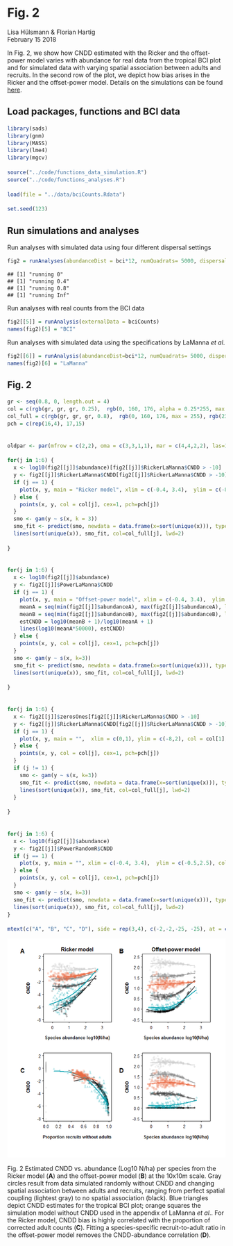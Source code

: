 # Fig. 2
Lisa Hülsmann & Florian Hartig  
February 15 2018  

In Fig. 2, we show how CNDD estimated with the Ricker and the offset-power model varies with abundance for real data from the tropical BCI plot and for simulated data with varying spatial association between adults and recruits. In the second row of the plot, we depict how bias arises in the Ricker and the offset-power model. Details on the simulations can be found [here](https://github.com/LisaHuelsmann/CommentTo-LaMannaEtAl-Science/tree/master/code). 


## Load packages, functions and BCI data


```r
library(sads)
library(gnm)
library(MASS)
library(lme4)
library(mgcv)

source("../code/functions_data_simulation.R")
source("../code/functions_analyses.R")

load(file = "../data/bciCounts.Rdata")

set.seed(123)
```



## Run simulations and analyses

Run analyses with simulated data using four different dispersal settings

```r
fig2 = runAnalyses(abundanceDist = bci*12, numQuadrats= 5000, dispersal = c(0, 0.4, 0.8, Inf))
```

```
## [1] "running 0"
## [1] "running 0.4"
## [1] "running 0.8"
## [1] "running Inf"
```

Run analyses with real counts from the BCI data

```r
fig2[[5]] = runAnalysis(externalData = bciCounts)
names(fig2)[5] = "BCI"
```

Run analyses with simulated data using the specifications by LaManna *et al*.

```r
fig2[[6]] = runAnalysis(abundanceDist=bci*12, numQuadrats= 5000, dispersal = 0.1, theta = 1, adultSurvival = "LaManna")
names(fig2)[6] = "LaManna"
```


## Fig. 2


```r
gr <- seq(0.8, 0, length.out = 4)
col = c(rgb(gr, gr, gr, 0.25),  rgb(0, 160, 176, alpha = 0.25*255, max = 255), rgb(235, 104, 65, alpha = 0.25*255, max = 255))
col_full = c(rgb(gr, gr, gr, 0.8),  rgb(0, 160, 176, max = 255), rgb(235, 104, 65, max = 255))
pch = c(rep(16,4), 17,15)


oldpar <- par(mfrow = c(2,2), oma = c(3,3,1,1), mar = c(4,4,2,2), las=1, mgp=c(2.5, 0.5, 0), lwd=75/75, cex.axis=3/3, cex.lab=1, font.lab=2, tcl=(-0.2))

for(j in 1:6) {
  x <- log10(fig2[[j]]$abundance)[fig2[[j]]$RickerLaManna$CNDD > -10]
  y <- fig2[[j]]$RickerLaManna$CNDD[fig2[[j]]$RickerLaManna$CNDD > -10]
  if (j == 1) {
    plot(x, y, main = "Ricker model", xlim = c(-0.4, 3.4),  ylim = c(-8,2), col = col[1], pch=pch[1], xlab = "Species abundance log10(N/ha)", ylab = "CNDD")
  } else {
    points(x, y, col = col[j], cex=1, pch=pch[j])    
  }
  smo <- gam(y ~ s(x, k = 3))
  smo_fit <- predict(smo, newdata = data.frame(x=sort(unique(x))), type = "response")
  lines(sort(unique(x)), smo_fit, col=col_full[j], lwd=2)

}


for(j in 1:6) {
  x <- log10(fig2[[j]]$abundance)
  y <- fig2[[j]]$PowerLaManna$CNDD
  if (j == 1) {
    plot(x, y, main = "Offset-power model", xlim = c(-0.4, 3.4),  ylim = c(-0.5,2.5), col = col[1], pch=pch[1], cex=1, xlab = "Species abundance log10(N/ha)", ylab = "CNDD")
    meanA = seq(min(fig2[[j]]$abundanceA), max(fig2[[j]]$abundanceA), length.out = 20)/10000
    meanB = seq(min(fig2[[j]]$abundanceB), max(fig2[[j]]$abundanceB), length.out = 20)/10000
    estCNDD = log10(meanB + 1)/log10(meanA + 1)
    lines(log10(meanA*50000), estCNDD)
  } else {
    points(x, y, col = col[j], cex=1, pch=pch[j])    
  }
  smo <- gam(y ~ s(x, k=3))
  smo_fit <- predict(smo, newdata = data.frame(x=sort(unique(x))), type = "response")
  lines(sort(unique(x)), smo_fit, col=col_full[j], lwd=2)
  
}


for(j in 1:6) {
  x <- fig2[[j]]$zerosOnes[fig2[[j]]$RickerLaManna$CNDD > -10]
  y <- fig2[[j]]$RickerLaManna$CNDD[fig2[[j]]$RickerLaManna$CNDD > -10]
  if (j == 1) {
    plot(x, y, main = "",  xlim = c(0,1), ylim = c(-8,2), col = col[1], pch=pch[1], cex=1, xlab = "Proportion recruits without adults", ylab = "CNDD")
  } else {
    points(x, y, col = col[j], cex=1, pch=pch[j])    
  }
  if (j != 1) {
    smo <- gam(y ~ s(x, k=3))
    smo_fit <- predict(smo, newdata = data.frame(x=sort(unique(x))), type = "response")
    lines(sort(unique(x)), smo_fit, col=col_full[j], lwd=2)
  }

}


for(j in 1:6) {
  x <- log10(fig2[[j]]$abundance)
  y <- fig2[[j]]$PowerRandomR$CNDD
  if (j == 1) {
    plot(x, y, main = "", xlim = c(-0.4, 3.4),  ylim = c(-0.5,2.5), col = col[1], pch=pch[1], cex=1, xlab = "Species abundance log10(N/ha)", ylab = "CNDD")
  } else {
    points(x, y, col = col[j], cex=1, pch=pch[j])    
  }
  smo <- gam(y ~ s(x, k=3))
  smo_fit <- predict(smo, newdata = data.frame(x=sort(unique(x))), type = "response")
  lines(sort(unique(x)), smo_fit, col=col_full[j], lwd=2)
}
 
mtext(c("A", "B", "C", "D"), side = rep(3,4), c(-2,-2,-25, -25), at = c(0,0.5, 0, 0.5), outer = T, cex = 1.2, font=2)
```

![](readme_files/figure-html/unnamed-chunk-5-1.png)<!-- -->


Fig. 2 Estimated CNDD vs. abundance (Log10 N/ha) per species from the Ricker model (**A**) and the offset-power model (**B**) at the 10x10m scale. Gray circles result from data simulated randomly without CNDD and changing spatial association between adults and recruits, ranging from perfect spatial coupling (lightest gray) to no spatial association (black). Blue triangles depict CNDD estimates for the tropical BCI plot; orange squares the simulation model without CNDD used in the appendix of LaManna *et al*.. For the Ricker model, CNDD bias is highly correlated with the proportion of corrected adult counts (**C**). Fitting a species-specific recruit-to-adult ratio in the offset-power model removes the CNDD-abundance correlation (**D**).





